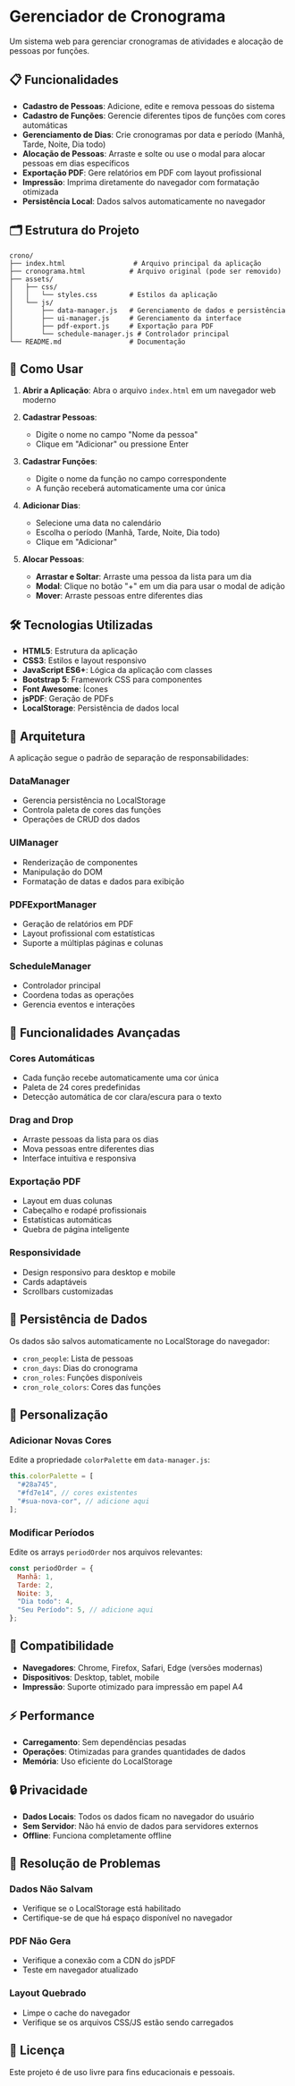 # Gerenciador de Cronograma

Um sistema web para gerenciar cronogramas de atividades e alocação de pessoas por funções.

## 📋 Funcionalidades

- **Cadastro de Pessoas**: Adicione, edite e remova pessoas do sistema
- **Cadastro de Funções**: Gerencie diferentes tipos de funções com cores automáticas
- **Gerenciamento de Dias**: Crie cronogramas por data e período (Manhã, Tarde, Noite, Dia todo)
- **Alocação de Pessoas**: Arraste e solte ou use o modal para alocar pessoas em dias específicos
- **Exportação PDF**: Gere relatórios em PDF com layout profissional
- **Impressão**: Imprima diretamente do navegador com formatação otimizada
- **Persistência Local**: Dados salvos automaticamente no navegador

## 🗂️ Estrutura do Projeto

```
crono/
├── index.html                 # Arquivo principal da aplicação
├── cronograma.html           # Arquivo original (pode ser removido)
├── assets/
│   ├── css/
│   │   └── styles.css        # Estilos da aplicação
│   └── js/
│       ├── data-manager.js   # Gerenciamento de dados e persistência
│       ├── ui-manager.js     # Gerenciamento da interface
│       ├── pdf-export.js     # Exportação para PDF
│       └── schedule-manager.js # Controlador principal
└── README.md                 # Documentação
```

## 🚀 Como Usar

1. **Abrir a Aplicação**: Abra o arquivo `index.html` em um navegador web moderno

2. **Cadastrar Pessoas**:

   - Digite o nome no campo "Nome da pessoa"
   - Clique em "Adicionar" ou pressione Enter

3. **Cadastrar Funções**:

   - Digite o nome da função no campo correspondente
   - A função receberá automaticamente uma cor única

4. **Adicionar Dias**:

   - Selecione uma data no calendário
   - Escolha o período (Manhã, Tarde, Noite, Dia todo)
   - Clique em "Adicionar"

5. **Alocar Pessoas**:
   - **Arrastar e Soltar**: Arraste uma pessoa da lista para um dia
   - **Modal**: Clique no botão "+" em um dia para usar o modal de adição
   - **Mover**: Arraste pessoas entre diferentes dias

## 🛠️ Tecnologias Utilizadas

- **HTML5**: Estrutura da aplicação
- **CSS3**: Estilos e layout responsivo
- **JavaScript ES6+**: Lógica da aplicação com classes
- **Bootstrap 5**: Framework CSS para componentes
- **Font Awesome**: Ícones
- **jsPDF**: Geração de PDFs
- **LocalStorage**: Persistência de dados local

## 📐 Arquitetura

A aplicação segue o padrão de separação de responsabilidades:

### DataManager

- Gerencia persistência no LocalStorage
- Controla paleta de cores das funções
- Operações de CRUD dos dados

### UIManager

- Renderização de componentes
- Manipulação do DOM
- Formatação de datas e dados para exibição

### PDFExportManager

- Geração de relatórios em PDF
- Layout profissional com estatísticas
- Suporte a múltiplas páginas e colunas

### ScheduleManager

- Controlador principal
- Coordena todas as operações
- Gerencia eventos e interações

## 🎨 Funcionalidades Avançadas

### Cores Automáticas

- Cada função recebe automaticamente uma cor única
- Paleta de 24 cores predefinidas
- Detecção automática de cor clara/escura para o texto

### Drag and Drop

- Arraste pessoas da lista para os dias
- Mova pessoas entre diferentes dias
- Interface intuitiva e responsiva

### Exportação PDF

- Layout em duas colunas
- Cabeçalho e rodapé profissionais
- Estatísticas automáticas
- Quebra de página inteligente

### Responsividade

- Design responsivo para desktop e mobile
- Cards adaptáveis
- Scrollbars customizadas

## 💾 Persistência de Dados

Os dados são salvos automaticamente no LocalStorage do navegador:

- `cron_people`: Lista de pessoas
- `cron_days`: Dias do cronograma
- `cron_roles`: Funções disponíveis
- `cron_role_colors`: Cores das funções

## 🔧 Personalização

### Adicionar Novas Cores

Edite a propriedade `colorPalette` em `data-manager.js`:

```javascript
this.colorPalette = [
  "#28a745",
  "#fd7e14", // cores existentes
  "#sua-nova-cor", // adicione aqui
];
```

### Modificar Períodos

Edite os arrays `periodOrder` nos arquivos relevantes:

```javascript
const periodOrder = {
  Manhã: 1,
  Tarde: 2,
  Noite: 3,
  "Dia todo": 4,
  "Seu Período": 5, // adicione aqui
};
```

## 📱 Compatibilidade

- **Navegadores**: Chrome, Firefox, Safari, Edge (versões modernas)
- **Dispositivos**: Desktop, tablet, mobile
- **Impressão**: Suporte otimizado para impressão em papel A4

## ⚡ Performance

- **Carregamento**: Sem dependências pesadas
- **Operações**: Otimizadas para grandes quantidades de dados
- **Memória**: Uso eficiente do LocalStorage

## 🔒 Privacidade

- **Dados Locais**: Todos os dados ficam no navegador do usuário
- **Sem Servidor**: Não há envio de dados para servidores externos
- **Offline**: Funciona completamente offline

## 🐛 Resolução de Problemas

### Dados Não Salvam

- Verifique se o LocalStorage está habilitado
- Certifique-se de que há espaço disponível no navegador

### PDF Não Gera

- Verifique a conexão com a CDN do jsPDF
- Teste em navegador atualizado

### Layout Quebrado

- Limpe o cache do navegador
- Verifique se os arquivos CSS/JS estão sendo carregados

## 📄 Licença

Este projeto é de uso livre para fins educacionais e pessoais.
